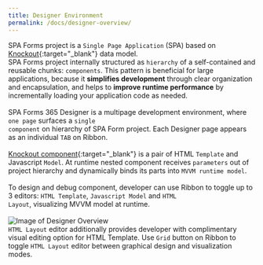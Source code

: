 ```yaml
---
title: Designer Environment
permalink: /docs/designer-overview/
---
```


SPA Forms project is a <code>Single Page Application</code> (SPA) based on [Knockout](http://knockoutjs.com/documentation/introduction.html){:target="_blank"} data model.
<br/> 
SPA Forms project internally structured as <code>hierarchy</code> of a self-contained and reusable chunks: <code>components</code>.
This pattern is beneficial for large applications, because it <b>simplifies development</b> through clear organization and encapsulation, and helps to <b>improve runtime performance</b> by incrementally loading your application code as needed.
<br/>
<br/>
SPA Forms 365 Designer is a multipage development environment, where <code>one page</code> surfaces a <code>single component</code> on hierarchy of SPA Form project. Each Designer page appears as an individual <code>TAB</code> on Ribbon. 
<br>
<br/>
[Knockout component](http://knockoutjs.com/documentation/component-overview.html){:target="_blank"} is a pair of HTML <code>Template</code> and Javascript <code>Model</code>. At runtime nested component receives <code>parameters</code> out of project hierarchy and dynamically binds its parts into <code>MVVM runtime model</code>. 
<br/>
<br/>
To design and debug component, developer can use Ribbon to toggle up to 3 editors: <code>HTML Template</code>, <code>Javascript Model</code> and <code>HTML Layout</code>, visualizing MVVM model at runtime.    
<br/>
![Image of Designer Overview](/img/form-designer3.gif)
<br/>
<code>HTML Layout</code> editor additionally provides developer with complimentary visual editing option for HTML Template. Use <code>Grid</code> button on Ribbon to toggle <code>HTML Layout</code> editor between graphical design and visualization modes. 